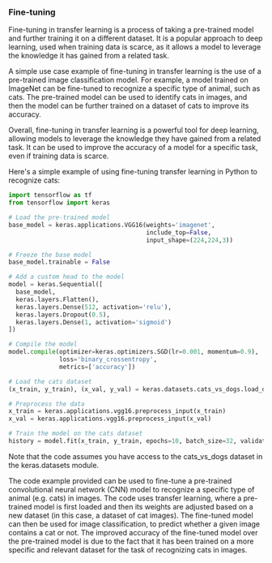 ### Fine-tuning

Fine-tuning in transfer learning is a process of taking a pre-trained model and further training it on a different dataset. It is a popular approach to deep learning, used when training data is scarce, as it allows a model to leverage the knowledge it has gained from a related task.

A simple use case example of fine-tuning in transfer learning is the use of a pre-trained image classification model. For example, a model trained on ImageNet can be fine-tuned to recognize a specific type of animal, such as cats. The pre-trained model can be used to identify cats in images, and then the model can be further trained on a dataset of cats to improve its accuracy.

Overall, fine-tuning in transfer learning is a powerful tool for deep learning, allowing models to leverage the knowledge they have gained from a related task. It can be used to improve the accuracy of a model for a specific task, even if training data is scarce.

Here's a simple example of using fine-tuning transfer learning in Python to recognize cats:
```python
import tensorflow as tf
from tensorflow import keras

# Load the pre-trained model
base_model = keras.applications.VGG16(weights='imagenet',
                                      include_top=False,
                                      input_shape=(224,224,3))

# Freeze the base model
base_model.trainable = False

# Add a custom head to the model
model = keras.Sequential([
  base_model,
  keras.layers.Flatten(),
  keras.layers.Dense(512, activation='relu'),
  keras.layers.Dropout(0.5),
  keras.layers.Dense(1, activation='sigmoid')
])

# Compile the model
model.compile(optimizer=keras.optimizers.SGD(lr=0.001, momentum=0.9),
              loss='binary_crossentropy',
              metrics=['accuracy'])

# Load the cats dataset
(x_train, y_train), (x_val, y_val) = keras.datasets.cats_vs_dogs.load_data()

# Preprocess the data
x_train = keras.applications.vgg16.preprocess_input(x_train)
x_val = keras.applications.vgg16.preprocess_input(x_val)

# Train the model on the cats dataset
history = model.fit(x_train, y_train, epochs=10, batch_size=32, validation_data=(x_val, y_val))

```

Note that the code assumes you have access to the cats_vs_dogs dataset in the keras.datasets module.

The code example provided can be used to fine-tune a pre-trained convolutional neural network (CNN) model to recognize a specific type of animal (e.g. cats) in images. The code uses transfer learning, where a pre-trained model is first loaded and then its weights are adjusted based on a new dataset (in this case, a dataset of cat images). The fine-tuned model can then be used for image classification, to predict whether a given image contains a cat or not. The improved accuracy of the fine-tuned model over the pre-trained model is due to the fact that it has been trained on a more specific and relevant dataset for the task of recognizing cats in images.